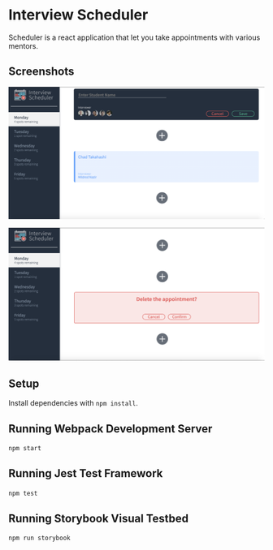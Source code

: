 # Interview Scheduler
Scheduler is a react application that let you take appointments with various mentors. 

## Screenshots
![appointment-form](https://github.com/FrancisPV/scheduler/blob/master/docs/appointment-form.png?raw=true)

![appointment-delete-form](https://github.com/FrancisPV/scheduler/blob/master/docs/appointment-delete.png?raw=true)

## Setup

Install dependencies with `npm install`.

## Running Webpack Development Server

```sh
npm start
```

## Running Jest Test Framework

```sh
npm test
```

## Running Storybook Visual Testbed

```sh
npm run storybook
```
